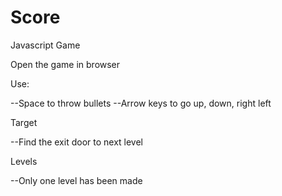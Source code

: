 # Score
Javascript Game 

Open the game in browser 

Use:

--Space to throw bullets
--Arrow keys to go up, down, right left

Target

--Find the exit door to next level

Levels

--Only one level has been made
